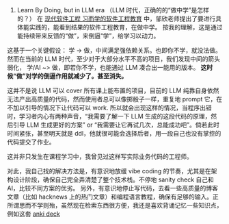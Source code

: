 
1. Learn By Doing, but in LLM era
（LLM 时代，正确的的“做中学”是怎样的？）
在 [现代软件工程 习而学的软件工程教育](https://www.cnblogs.com/xinz/archive/2012/01/08/2316717.html) 中，邹欣老师提出了要进行具体能实践的，能看到结果的软件工程教育，在做中学。
按我的理解，这是通过能持续带来反馈的“做”，来倒逼“学”，给学习以动力。

这基于一个关键假设：
学 -> 做，中间满足强依赖关系。也即你不学，就没法做。
然而在当前的 LLM 时代，至少对于大部分水平不高的项目，我们发现中间的箭头弱化，
学/AI ~> 做，即若你不学，也能通过 LLM 凑合出一能用的版本。
**这时候“做”对学的倒逼作用就减少了。甚至消失。**

这并不是说 LLM 可以 cover 所有课上能布置的项目，目前的 LLM 纯靠自身依然无法产出高质量的代码，然而使用者总可以像掷骰子一样，重复地 prompt 它，在不加以引导的情况下让代码可以 work.
所以就会出现这样的情况，当程序出错时，学习者内心有两种声音，“我需要了解一下 LLM 生成的这段代码的原理，然后引导 LLM 生成更好的方案” or “我需要让它再试几次，总能成功吧”。倘若此时时间紧张，甚至明天就是 ddl，他就很可能会选择后者，用一段自己也没有掌控的代码提交了作业。

这并非只发生在课程学习中，我曾见过这样写实际业务代码的工程师。

对此，我自己找的解决方法是，有意识地放缓 vibe coding 的节奏，尤其是在架构设计阶段，确保自己完全弄清楚了整个技术栈。不停地 sanity check 自己和 AI，比较不同方案的优劣。
另外，有意识地停止写代码，去看一些高质量的博客文章（比如 hacknews 上的热门文章）和编程语言教程，确保有足够的输入。正所谓思而不学则殆，虽然现在检索东西很方便，我还是喜欢背诵记忆一些知识点，例如这套 [anki deck ](https://ido777.github.io/system-design-primer-update/en/sd_anki_flashcards.html)
